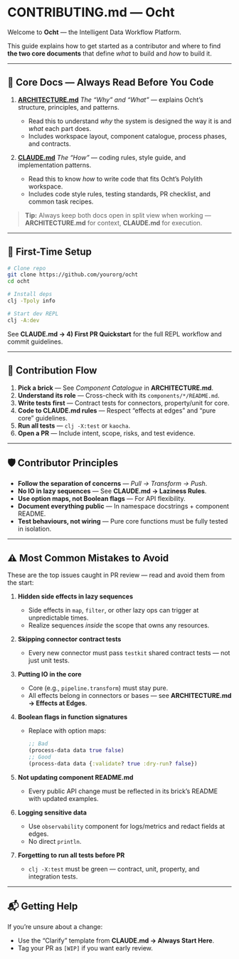 # CONTRIBUTING.md — Ocht

Welcome to **Ocht** — the Intelligent Data Workflow Platform.

This guide explains how to get started as a contributor and where to find **the two core documents** that define *what* to build and *how* to build it.

---

## 📜 Core Docs — Always Read Before You Code

1. **[ARCHITECTURE.md](ARCHITECTURE.md)**
   *The “Why” and “What”* — explains Ocht’s structure, principles, and patterns.

   * Read this to understand *why* the system is designed the way it is and *what* each part does.
   * Includes workspace layout, component catalogue, process phases, and contracts.

2. **[CLAUDE.md](CLAUDE.md)**
   *The “How”* — coding rules, style guide, and implementation patterns.

   * Read this to know *how* to write code that fits Ocht’s Polylith workspace.
   * Includes code style rules, testing standards, PR checklist, and common task recipes.

> **Tip:** Always keep both docs open in split view when working — **ARCHITECTURE.md** for context, **CLAUDE.md** for execution.

---

## 🚀 First-Time Setup

```bash
# Clone repo
git clone https://github.com/yourorg/ocht
cd ocht

# Install deps
clj -Tpoly info

# Start dev REPL
clj -A:dev
```

See **CLAUDE.md → 4) First PR Quickstart** for the full REPL workflow and commit guidelines.

---

## 🧠 Contribution Flow

1. **Pick a brick** — See *Component Catalogue* in **ARCHITECTURE.md**.
2. **Understand its role** — Cross-check with its `components/*/README.md`.
3. **Write tests first** — Contract tests for connectors, property/unit for core.
4. **Code to CLAUDE.md rules** — Respect “effects at edges” and “pure core” guidelines.
5. **Run all tests** — `clj -X:test` or `kaocha`.
6. **Open a PR** — Include intent, scope, risks, and test evidence.

---

## 🛡️ Contributor Principles

* **Follow the separation of concerns** — *Pull → Transform → Push*.
* **No IO in lazy sequences** — See **CLAUDE.md → Laziness Rules**.
* **Use option maps, not Boolean flags** — For API flexibility.
* **Document everything public** — In namespace docstrings + component README.
* **Test behaviours, not wiring** — Pure core functions must be fully tested in isolation.

---

## ⚠️ Most Common Mistakes to Avoid

These are the top issues caught in PR review — read and avoid them from the start:

1. **Hidden side effects in lazy sequences**

   * Side effects in `map`, `filter`, or other lazy ops can trigger at unpredictable times.
   * Realize sequences *inside* the scope that owns any resources.

2. **Skipping connector contract tests**

   * Every new connector must pass `testkit` shared contract tests — not just unit tests.

3. **Putting IO in the core**

   * Core (e.g., `pipeline.transform`) must stay pure.
   * All effects belong in connectors or bases — see **ARCHITECTURE.md → Effects at Edges**.

4. **Boolean flags in function signatures**

   * Replace with option maps:

     ```clojure
     ;; Bad
     (process-data data true false)
     ;; Good
     (process-data data {:validate? true :dry-run? false})
     ```

5. **Not updating component README.md**

   * Every public API change must be reflected in its brick’s README with updated examples.

6. **Logging sensitive data**

   * Use `observability` component for logs/metrics and redact fields at edges.
   * No direct `println`.

7. **Forgetting to run all tests before PR**

   * `clj -X:test` must be green — contract, unit, property, and integration tests.

---

## 📬 Getting Help

If you’re unsure about a change:

* Use the “Clarify” template from **CLAUDE.md → Always Start Here**.
* Tag your PR as `[WIP]` if you want early review.
